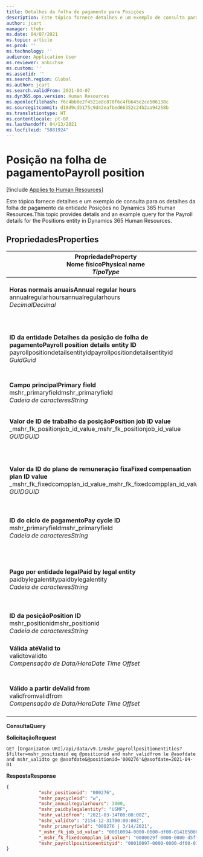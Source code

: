 ```yaml
---
title: Detalhes da folha de pagamento para Posições
description: Este tópico fornece detalhes e um exemplo de consulta para os detalhes da folha de pagamento da entidade Posições no Dynamics 365 Human Resources.
author: jcart
manager: tfehr
ms.date: 04/07/2021
ms.topic: article
ms.prod: ''
ms.technology: ''
audience: Application User
ms.reviewer: anbichse
ms.custom: ''
ms.assetid: ''
ms.search.region: Global
ms.author: jcart
ms.search.validFrom: 2021-04-07
ms.dyn365.ops.version: Human Resources
ms.openlocfilehash: f6c4bb0e2f4521e8c870f6c4fb645e2ce506138c
ms.sourcegitcommit: d18d9cdb175c9d42eafbed66352c24b2aa94258b
ms.translationtype: HT
ms.contentlocale: pt-BR
ms.lasthandoff: 04/13/2021
ms.locfileid: "5881924"
---
```

# <a name="payroll-position"></a><span data-ttu-id="2f862-103">Posição na folha de pagamento</span><span class="sxs-lookup"><span data-stu-id="2f862-103">Payroll position</span></span>

[!include [Applies to Human Resources](../includes/applies-to-hr.md)]

<span data-ttu-id="2f862-104">Este tópico fornece detalhes e um exemplo de consulta para os detalhes da folha de pagamento da entidade Posições no Dynamics 365 Human Resources.</span><span class="sxs-lookup"><span data-stu-id="2f862-104">This topic provides details and an example query for the Payroll details for the Positions entity in Dynamics 365 Human Resources.</span></span>

## <a name="properties"></a><span data-ttu-id="2f862-105">Propriedades</span><span class="sxs-lookup"><span data-stu-id="2f862-105">Properties</span></span>

| <span data-ttu-id="2f862-106">Propriedade</span><span class="sxs-lookup"><span data-stu-id="2f862-106">Property</span></span><br><span data-ttu-id="2f862-107">**Nome físico**</span><span class="sxs-lookup"><span data-stu-id="2f862-107">**Physical name**</span></span><br><span data-ttu-id="2f862-108">**_Tipo_**</span><span class="sxs-lookup"><span data-stu-id="2f862-108">**_Type_**</span></span> | <span data-ttu-id="2f862-109">Uso</span><span class="sxs-lookup"><span data-stu-id="2f862-109">Use</span></span> | <span data-ttu-id="2f862-110">Descrição</span><span class="sxs-lookup"><span data-stu-id="2f862-110">Description</span></span> |
| --- | --- | --- |
| <span data-ttu-id="2f862-111">**Horas normais anuais**</span><span class="sxs-lookup"><span data-stu-id="2f862-111">**Annual regular hours**</span></span><br><span data-ttu-id="2f862-112">annualregularhours</span><span class="sxs-lookup"><span data-stu-id="2f862-112">annualregularhours</span></span><br><span data-ttu-id="2f862-113">*Decimal*</span><span class="sxs-lookup"><span data-stu-id="2f862-113">*Decimal*</span></span> | <span data-ttu-id="2f862-114">Somente leitura</span><span class="sxs-lookup"><span data-stu-id="2f862-114">Read-only</span></span><br><span data-ttu-id="2f862-115">Obrigatório</span><span class="sxs-lookup"><span data-stu-id="2f862-115">Required</span></span> | <span data-ttu-id="2f862-116">Horas normais anuais definidas na posição.</span><span class="sxs-lookup"><span data-stu-id="2f862-116">Annual regular hours defined on the position.</span></span>  |
| <span data-ttu-id="2f862-117">**ID da entidade Detalhes da posição de folha de pagamento**</span><span class="sxs-lookup"><span data-stu-id="2f862-117">**Payroll position details entity ID**</span></span><br><span data-ttu-id="2f862-118">payrollpositiondetailsentityid</span><span class="sxs-lookup"><span data-stu-id="2f862-118">payrollpositiondetailsentityid</span></span><br><span data-ttu-id="2f862-119">*Guid*</span><span class="sxs-lookup"><span data-stu-id="2f862-119">*Guid*</span></span> | <span data-ttu-id="2f862-120">Obrigatório</span><span class="sxs-lookup"><span data-stu-id="2f862-120">Required</span></span><br><span data-ttu-id="2f862-121">Gerado pelo sistema.</span><span class="sxs-lookup"><span data-stu-id="2f862-121">System generated.</span></span> | <span data-ttu-id="2f862-122">Um valor GUID gerado pelo sistema para identificar exclusivamente a posição.</span><span class="sxs-lookup"><span data-stu-id="2f862-122">A system-generated GUID value to uniquely identify the position.</span></span>  |
| <span data-ttu-id="2f862-123">**Campo principal**</span><span class="sxs-lookup"><span data-stu-id="2f862-123">**Primary field**</span></span><br><span data-ttu-id="2f862-124">mshr_primaryfield</span><span class="sxs-lookup"><span data-stu-id="2f862-124">mshr_primaryfield</span></span><br><span data-ttu-id="2f862-125">*Cadeia de caracteres*</span><span class="sxs-lookup"><span data-stu-id="2f862-125">*String*</span></span> | <span data-ttu-id="2f862-126">Obrigatório</span><span class="sxs-lookup"><span data-stu-id="2f862-126">Required</span></span><br><span data-ttu-id="2f862-127">Gerado pelo sistema</span><span class="sxs-lookup"><span data-stu-id="2f862-127">System generated</span></span> |  |
| <span data-ttu-id="2f862-128">**Valor de ID de trabalho da posição**</span><span class="sxs-lookup"><span data-stu-id="2f862-128">**Position job ID value**</span></span><br><span data-ttu-id="2f862-129">_mshr_fk_positionjob_id_value</span><span class="sxs-lookup"><span data-stu-id="2f862-129">_mshr_fk_positionjob_id_value</span></span><br><span data-ttu-id="2f862-130">*GUID*</span><span class="sxs-lookup"><span data-stu-id="2f862-130">*GUID*</span></span> | <span data-ttu-id="2f862-131">Somente leitura</span><span class="sxs-lookup"><span data-stu-id="2f862-131">Read-only</span></span><br><span data-ttu-id="2f862-132">Obrigatório</span><span class="sxs-lookup"><span data-stu-id="2f862-132">Required</span></span><br><span data-ttu-id="2f862-133">Chave externa: mshr_PayrollPositionJobEntity da mshr_payrollpositionjobentity</span><span class="sxs-lookup"><span data-stu-id="2f862-133">Foreign key:mshr_PayrollPositionJobEntity of the mshr_payrollpositionjobentity</span></span> |<span data-ttu-id="2f862-134">A ID do trabalho associado à posição.</span><span class="sxs-lookup"><span data-stu-id="2f862-134">The ID of the job associated with the position.</span></span>|
| <span data-ttu-id="2f862-135">**Valor da ID do plano de remuneração fixa**</span><span class="sxs-lookup"><span data-stu-id="2f862-135">**Fixed compensation plan ID value**</span></span><br><span data-ttu-id="2f862-136">_mshr_fk_fixedcompplan_id_value</span><span class="sxs-lookup"><span data-stu-id="2f862-136">_mshr_fk_fixedcompplan_id_value</span></span><br><span data-ttu-id="2f862-137">*GUID*</span><span class="sxs-lookup"><span data-stu-id="2f862-137">*GUID*</span></span> | <span data-ttu-id="2f862-138">Somente leitura</span><span class="sxs-lookup"><span data-stu-id="2f862-138">Read-only</span></span><br><span data-ttu-id="2f862-139">Obrigatório</span><span class="sxs-lookup"><span data-stu-id="2f862-139">Required</span></span><br><span data-ttu-id="2f862-140">Chave estrangeira: mshr_FixedCompPlan_id de mshr_payrollfixedcompensationplanentity</span><span class="sxs-lookup"><span data-stu-id="2f862-140">Foreign key: mshr_FixedCompPlan_id of mshr_payrollfixedcompensationplanentity</span></span>  | <span data-ttu-id="2f862-141">A ID do plano de remuneração fixa associado à posição.</span><span class="sxs-lookup"><span data-stu-id="2f862-141">The ID of the fixed compensation plan associated with the position.</span></span> |
| <span data-ttu-id="2f862-142">**ID do ciclo de pagamento**</span><span class="sxs-lookup"><span data-stu-id="2f862-142">**Pay cycle ID**</span></span><br><span data-ttu-id="2f862-143">mshr_primaryfield</span><span class="sxs-lookup"><span data-stu-id="2f862-143">mshr_primaryfield</span></span><br><span data-ttu-id="2f862-144">*Cadeia de caracteres*</span><span class="sxs-lookup"><span data-stu-id="2f862-144">*String*</span></span> | <span data-ttu-id="2f862-145">Somente leitura</span><span class="sxs-lookup"><span data-stu-id="2f862-145">Read-only</span></span><br><span data-ttu-id="2f862-146">Obrigatório</span><span class="sxs-lookup"><span data-stu-id="2f862-146">Required</span></span> | <span data-ttu-id="2f862-147">O ciclo de pagamento definido na posição.</span><span class="sxs-lookup"><span data-stu-id="2f862-147">The pay cycle defined on the position.</span></span> |
| <span data-ttu-id="2f862-148">**Pago por entidade legal**</span><span class="sxs-lookup"><span data-stu-id="2f862-148">**Paid by legal entity**</span></span><br><span data-ttu-id="2f862-149">paidbylegalentity</span><span class="sxs-lookup"><span data-stu-id="2f862-149">paidbylegalentity</span></span><br><span data-ttu-id="2f862-150">*Cadeia de caracteres*</span><span class="sxs-lookup"><span data-stu-id="2f862-150">*String*</span></span> | <span data-ttu-id="2f862-151">Somente leitura</span><span class="sxs-lookup"><span data-stu-id="2f862-151">Read-only</span></span><br><span data-ttu-id="2f862-152">Obrigatório</span><span class="sxs-lookup"><span data-stu-id="2f862-152">Required</span></span> | <span data-ttu-id="2f862-153">A entidade legal definida na posição responsável pela emissão do pagamento.</span><span class="sxs-lookup"><span data-stu-id="2f862-153">The legal entity defined on the positoin responsible for issuing payment.</span></span> |
| <span data-ttu-id="2f862-154">**ID da posição**</span><span class="sxs-lookup"><span data-stu-id="2f862-154">**Position ID**</span></span><br><span data-ttu-id="2f862-155">mshr_positionid</span><span class="sxs-lookup"><span data-stu-id="2f862-155">mshr_positionid</span></span><br><span data-ttu-id="2f862-156">*Cadeia de caracteres*</span><span class="sxs-lookup"><span data-stu-id="2f862-156">*String*</span></span> | <span data-ttu-id="2f862-157">Somente leitura</span><span class="sxs-lookup"><span data-stu-id="2f862-157">Read-only</span></span><br><span data-ttu-id="2f862-158">Obrigatório</span><span class="sxs-lookup"><span data-stu-id="2f862-158">Required</span></span> | <span data-ttu-id="2f862-159">A ID da posição.</span><span class="sxs-lookup"><span data-stu-id="2f862-159">The ID of the position.</span></span> |
| <span data-ttu-id="2f862-160">**Válida até**</span><span class="sxs-lookup"><span data-stu-id="2f862-160">**Valid to**</span></span><br><span data-ttu-id="2f862-161">validto</span><span class="sxs-lookup"><span data-stu-id="2f862-161">validto</span></span><br><span data-ttu-id="2f862-162">*Compensação de Data/Hora*</span><span class="sxs-lookup"><span data-stu-id="2f862-162">*Date Time Offset*</span></span> | <span data-ttu-id="2f862-163">Somente leitura</span><span class="sxs-lookup"><span data-stu-id="2f862-163">Read-only</span></span><br><span data-ttu-id="2f862-164">Obrigatório</span><span class="sxs-lookup"><span data-stu-id="2f862-164">Required</span></span> |<span data-ttu-id="2f862-165">A data a partir da qual detalhes da posição são válidos.</span><span class="sxs-lookup"><span data-stu-id="2f862-165">The date the position details are valid from.</span></span>  |
| <span data-ttu-id="2f862-166">**Válido a partir de**</span><span class="sxs-lookup"><span data-stu-id="2f862-166">**Valid from**</span></span><br><span data-ttu-id="2f862-167">validfrom</span><span class="sxs-lookup"><span data-stu-id="2f862-167">validfrom</span></span><br><span data-ttu-id="2f862-168">*Compensação de Data/Hora*</span><span class="sxs-lookup"><span data-stu-id="2f862-168">*Date Time Offset*</span></span> | <span data-ttu-id="2f862-169">Somente leitura</span><span class="sxs-lookup"><span data-stu-id="2f862-169">Read-only</span></span><br><span data-ttu-id="2f862-170">Obrigatório</span><span class="sxs-lookup"><span data-stu-id="2f862-170">Required</span></span> |<span data-ttu-id="2f862-171">A data até a qual detalhes da posição são válidos.</span><span class="sxs-lookup"><span data-stu-id="2f862-171">The date the position details are valid to.</span></span>  |

<span data-ttu-id="2f862-172">**Consulta**</span><span class="sxs-lookup"><span data-stu-id="2f862-172">**Query**</span></span>

<span data-ttu-id="2f862-173">**Solicitação**</span><span class="sxs-lookup"><span data-stu-id="2f862-173">**Request**</span></span>

```http
GET [Organizaton URI]/api/data/v9.1/mshr_payrollpositionentities?$filter=mshr_positionid eq @positionid and mshr_validfrom le @asofdate and mshr_validto ge @asofdate&@positionid='000276'&@asofdate=2021-04-01
```

<span data-ttu-id="2f862-174">**Resposta**</span><span class="sxs-lookup"><span data-stu-id="2f862-174">**Response**</span></span>

```json
{
            "mshr_positionid": "000276",
            "mshr_paycycleid": "w",
            "mshr_annualregularhours": 3000,
            "mshr_paidbylegalentity": "USMF",
            "mshr_validfrom": "2021-03-14T00:00:00Z",
            "mshr_validto": "2154-12-31T00:00:00Z",
            "mshr_primaryfield": "000276 | 3/14/2021",
            "_mshr_fk_job_id_value": "00010094-0000-0000-df00-014105000000",
            "_mshr_fk_fixedcompplan_id_value": "0000029f-0000-0000-d5ff-004105000000",
            "mshr_payrollpositionentityid": "00010097-0000-0000-df00-014105000000"
}
```
